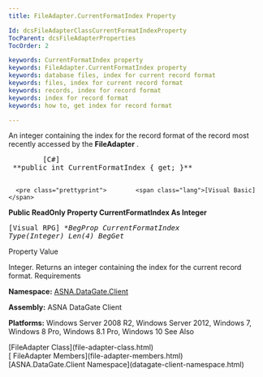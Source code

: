 ```yaml
---
title: FileAdapter.CurrentFormatIndex Property

Id: dcsFileAdapterClassCurrentFormatIndexProperty
TocParent: dcsFileAdapterProperties
TocOrder: 2

keywords: CurrentFormatIndex property
keywords: FileAdapter.CurrentFormatIndex property
keywords: database files, index for current record format
keywords: files, index for current record format
keywords: records, index for record format
keywords: index for record format
keywords: how to, get index for record format

---
```


An integer containing the index for the record format of the record most recently accessed by the **FileAdapter** . 
<pre class="prettyprint">        <span class="lang">[C#]</span>
 **public int CurrentFormatIndex { get; }** 
      </pre>
      <pre class="prettyprint">        <span class="lang">[Visual Basic] </span>
 **Public ReadOnly Property CurrentFormatIndex As Integer** 
      </pre>
      <pre class="prettyprint">        <span class="lang">[Visual RPG]</span>
 **BegProp CurrentFormatIndex Type(*Integer) Len(4)
   BegGet** 
      </pre>

Property Value

Integer. Returns an integer containing the index for the current record format. 
Requirements

**Namespace:** [ASNA.DataGate.Client](datagate-client-namespace.html) 

**Assembly:** ASNA DataGate Client

**Platforms:** Windows Server 2008 R2, Windows Server 2012, Windows 7, Windows 8 Pro, Windows 8.1 Pro, Windows 10
See Also

<dl />
      [FileAdapter Class](file-adapter-class.html)
      <br />
      [
					FileAdapter Members](file-adapter-members.html)
      <br />
      [ASNA.DataGate.Client 
					Namespace](datagate-client-namespace.html)

